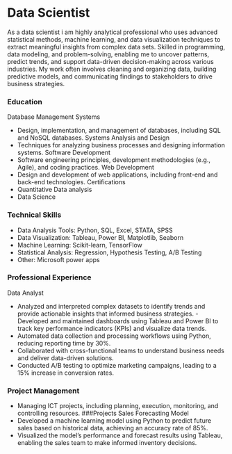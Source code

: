 # Data Scientist

As a data scientist i am highly analytical professional who uses advanced statistical methods, machine learning, and data visualization techniques to extract meaningful insights from complex data sets. Skilled in programming, data modeling, and problem-solving, enabling me to uncover patterns, predict trends, and support data-driven decision-making across various industries. My work often involves cleaning and organizing data, building predictive models, and communicating findings to stakeholders to drive business strategies.

### Education 
Database Management Systems
-	Design, implementation, and management of databases, including SQL and NoSQL databases.
Systems Analysis and Design
-	Techniques for analyzing business processes and designing information systems.
Software Development
-	Software engineering principles, development methodologies (e.g., Agile), and coding practices.
 Web Development
-	Design and development of web applications, including front-end and back-end technologies.
Certifications
-	Quantitative Data analysis 
-	Data Science 

### Technical Skills
-	Data Analysis Tools: Python, SQL, Excel, STATA, SPSS
-	Data Visualization: Tableau, Power BI, Matplotlib, Seaborn
-	Machine Learning: Scikit-learn, TensorFlow
-	Statistical Analysis: Regression, Hypothesis Testing, A/B Testing
-	Other: Microsoft power apps

### Professional Experience
Data Analyst
-	Analyzed and interpreted complex datasets to identify trends and provide actionable insights that informed business strategies.
-Developed and maintained dashboards using Tableau and Power BI to track key performance indicators (KPIs) and visualize data trends.
-	Automated data collection and processing workflows using Python, reducing reporting time by 30%.
-	Collaborated with cross-functional teams to understand business needs and deliver data-driven solutions.
-	Conducted A/B testing to optimize marketing campaigns, leading to a 15% increase in conversion rates.

### Project Management
-	Managing ICT projects, including planning, execution, monitoring, and controlling resources.
###Projects
Sales Forecasting Model
- Developed a machine learning model using Python to predict future sales based on historical data, achieving an accuracy rate of 85%.
-	Visualized the model’s performance and forecast results using Tableau, enabling the sales team to make informed inventory decisions.
